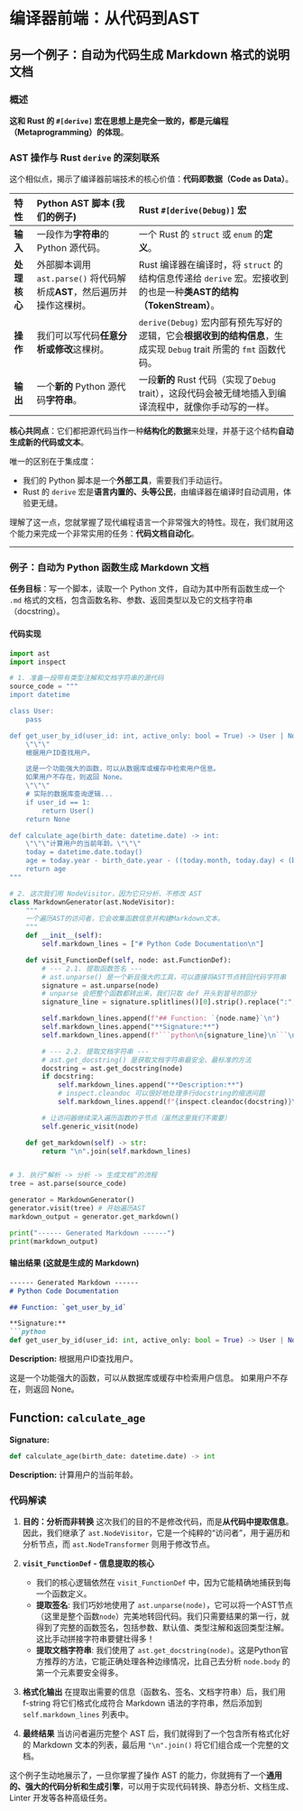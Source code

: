 # 编译器前端：从代码到AST

## 另一个例子：自动为代码生成 Markdown 格式的说明文档

### 概述

**这和 Rust 的 `#[derive]` 宏在思想上是完全一致的，都是元编程（Metaprogramming）的体现**。

### AST 操作与 Rust `derive` 的深刻联系

这个相似点，揭示了编译器前端技术的核心价值：**代码即数据（Code as Data）**。

| 特性 | Python AST 脚本 (我们的例子) | Rust `#[derive(Debug)]` 宏 |
| :--- | :--- | :--- |
| **输入** | 一段作为**字符串**的 Python 源代码。 | 一个 Rust 的 `struct` 或 `enum` 的**定义**。 |
| **处理核心** | 外部脚本调用 `ast.parse()` 将代码解析成**AST**，然后遍历并操作这棵树。 | Rust 编译器在编译时，将 `struct` 的结构信息传递给 `derive` 宏。宏接收到的也是一种**类AST的结构（TokenStream）**。 |
| **操作** | 我们可以写代码**任意分析或修改**这棵树。 | `derive(Debug)` 宏内部有预先写好的逻辑，它会**根据收到的结构信息**，生成实现 `Debug` trait 所需的 `fmt` 函数代码。 |
| **输出** | 一个**新的** Python 源代码**字符串**。 | 一段**新的** Rust 代码（实现了`Debug` trait），这段代码会被无缝地插入到编译流程中，就像你手动写的一样。 |

**核心共同点**：它们都把源代码当作一种**结构化的数据**来处理，并基于这个结构**自动生成新的代码或文本**。

唯一的区别在于集成度：

* 我们的 Python 脚本是一个**外部工具**，需要我们手动运行。
* Rust 的 `derive` 宏是**语言内置的、头等公民**，由编译器在编译时自动调用，体验更无缝。

理解了这一点，您就掌握了现代编程语言一个非常强大的特性。现在，我们就用这个能力来完成一个非常实用的任务：**代码文档自动化**。

---

### 例子：自动为 Python 函数生成 Markdown 文档

**任务目标**：写一个脚本，读取一个 Python 文件，自动为其中所有函数生成一个 `.md` 格式的文档，包含函数名称、参数、返回类型以及它的文档字符串（docstring）。

#### 代码实现

```python
import ast
import inspect

# 1. 准备一段带有类型注解和文档字符串的源代码
source_code = """
import datetime

class User:
    pass

def get_user_by_id(user_id: int, active_only: bool = True) -> User | None:
    \"\"\"
    根据用户ID查找用户。

    这是一个功能强大的函数，可以从数据库或缓存中检索用户信息。
    如果用户不存在，则返回 None。
    \"\"\"
    # 实际的数据库查询逻辑...
    if user_id == 1:
        return User()
    return None

def calculate_age(birth_date: datetime.date) -> int:
    \"\"\"计算用户的当前年龄。\"\"\"
    today = datetime.date.today()
    age = today.year - birth_date.year - ((today.month, today.day) < (birth_date.month, birth_date.day))
    return age
"""

# 2. 这次我们用 NodeVisitor，因为它只分析、不修改 AST
class MarkdownGenerator(ast.NodeVisitor):
    """
    一个遍历AST的访问者，它会收集函数信息并构建Markdown文本。
    """
    def __init__(self):
        self.markdown_lines = ["# Python Code Documentation\n"]

    def visit_FunctionDef(self, node: ast.FunctionDef):
        # --- 2.1. 提取函数签名 ---
        # ast.unparse() 是一个新且强大的工具，可以直接将AST节点转回代码字符串
        signature = ast.unparse(node)
        # unparse 会把整个函数都转出来，我们只取 def 开头到冒号的部分
        signature_line = signature.splitlines()[0].strip().replace(":", "")

        self.markdown_lines.append(f"## Function: `{node.name}`\n")
        self.markdown_lines.append("**Signature:**")
        self.markdown_lines.append(f"```python\n{signature_line}\n```\n")

        # --- 2.2. 提取文档字符串 ---
        # ast.get_docstring() 是获取文档字符串最安全、最标准的方法
        docstring = ast.get_docstring(node)
        if docstring:
            self.markdown_lines.append("**Description:**")
            # inspect.cleandoc 可以很好地处理多行docstring的缩进问题
            self.markdown_lines.append(f"{inspect.cleandoc(docstring)}\n")

        # 让访问器继续深入遍历函数的子节点（虽然这里我们不需要）
        self.generic_visit(node)

    def get_markdown(self) -> str:
        return "\n".join(self.markdown_lines)


# 3. 执行“解析 -> 分析 -> 生成文档”的流程
tree = ast.parse(source_code)

generator = MarkdownGenerator()
generator.visit(tree) # 开始遍历AST
markdown_output = generator.get_markdown()

print("------ Generated Markdown ------")
print(markdown_output)
```

#### 输出结果 (这就是生成的 Markdown)

```markdown
------ Generated Markdown ------
# Python Code Documentation

## Function: `get_user_by_id`

**Signature:**
```python
def get_user_by_id(user_id: int, active_only: bool = True) -> User | None
```

**Description:**
根据用户ID查找用户。

这是一个功能强大的函数，可以从数据库或缓存中检索用户信息。
如果用户不存在，则返回 None。

## Function: `calculate_age`

**Signature:**

```python
def calculate_age(birth_date: datetime.date) -> int
```

**Description:**
计算用户的当前年龄。

### 代码解读

1. **目的：分析而非转换**
    这次我们的目的不是修改代码，而是**从代码中提取信息**。因此，我们继承了 `ast.NodeVisitor`，它是一个纯粹的“访问者”，用于遍历和分析节点，而 `ast.NodeTransformer` 则用于修改节点。

2. **`visit_FunctionDef` - 信息提取的核心**
    * 我们的核心逻辑依然在 `visit_FunctionDef` 中，因为它能精确地捕获到每一个函数定义。
    * **提取签名**: 我们巧妙地使用了 `ast.unparse(node)`，它可以将一个AST节点（这里是整个函数`node`）完美地转回代码。我们只需要结果的第一行，就得到了完整的函数签名，包括参数、默认值、类型注解和返回类型注解。这比手动拼接字符串要健壮得多！
    * **提取文档字符串**: 我们使用了 `ast.get_docstring(node)`。这是Python官方推荐的方法，它能正确处理各种边缘情况，比自己去分析 `node.body` 的第一个元素要安全得多。

3. **格式化输出**
    在提取出需要的信息（函数名、签名、文档字符串）后，我们用 f-string 将它们格式化成符合 Markdown 语法的字符串，然后添加到 `self.markdown_lines` 列表中。

4. **最终结果**
    当访问者遍历完整个 AST 后，我们就得到了一个包含所有格式化好的 Markdown 文本的列表，最后用 `"\n".join()` 将它们组合成一个完整的文档。

这个例子生动地展示了，一旦你掌握了操作 AST 的能力，你就拥有了一个**通用的、强大的代码分析和生成引擎**，可以用于实现代码转换、静态分析、文档生成、Linter 开发等各种高级任务。
